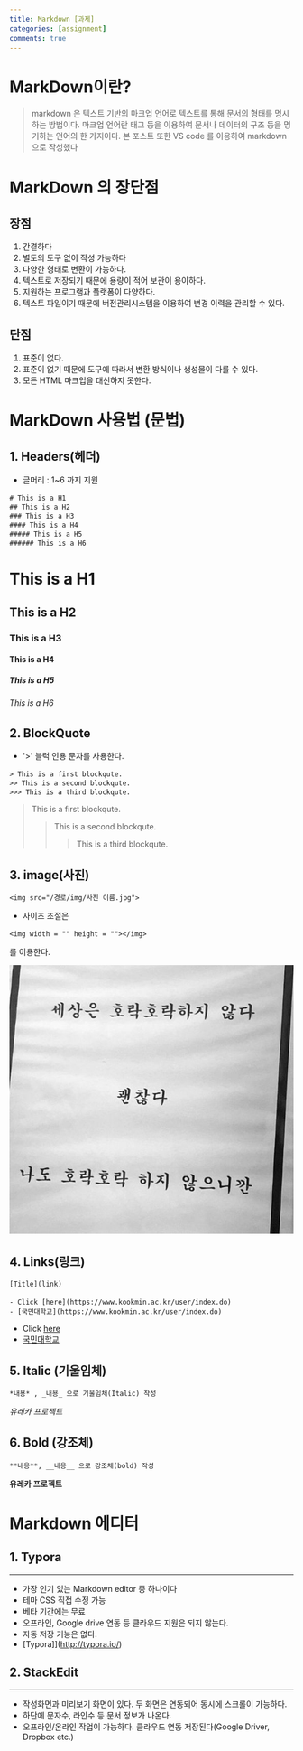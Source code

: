 ```yaml
---
title: Markdown [과제]
categories: [assignment]
comments: true
---
```


# MarkDown이란?
> markdown 은 텍스트 기반의 마크업 언어로 텍스트를 통해 문서의 형태를 명시하는 방법이다. 마크업 언어란 태그 등을 이용하여 문서나 데이터의 구조 등을 명기하는 언어의 한 가지이다.
> 본 포스트 또한 VS code 를 이용하여 markdown 으로 작성했다


# MarkDown 의 장단점

## 장점
1. 간결하다
2. 별도의 도구 없이 작성 가능하다
3. 다양한 형태로 변환이 가능하다.
4. 텍스트로 저장되기 때문에 용량이 적어 보관이 용이하다.
5. 지원하는 프로그램과 플랫폼이 다양하다.
6. 텍스트 파일이기 때문에 버전관리시스템을 이용하여 변경 이력을 관리할 수 있다. 

## 단점
1. 표준이 없다.
2. 표준이 없기 때문에 도구에 따라서 변환 방식이나 생성물이 다를 수 있다.
3. 모든 HTML 마크업을 대신하지 못한다.

# MarkDown 사용법 (문법)
## 1. Headers(헤더)
- 글머리 : 1~6 까지 지원
``` 
# This is a H1
## This is a H2
### This is a H3
#### This is a H4
##### This is a H5
###### This is a H6
```
# This is a H1
## This is a H2
### This is a H3
#### This is a H4
##### This is a H5
###### This is a H6

## 2. BlockQuote
- '>' 블럭 인용 문자를 사용한다.
```
> This is a first blockqute.
>> This is a second blockqute.
>>> This is a third blockqute.
```
> This is a first blockqute.
>> This is a second blockqute.
>>> This is a third blockqute.

## 3. image(사진)
```
<img src="/경로/img/사진 이름.jpg">
```
- 사이즈 조절은 
```
<img width = "" height = ""></img> 
```
를 이용한다.


<img src="/assets/img/example.jpg">

## 4. Links(링크)

```
[Title](link)

- Click [here](https://www.kookmin.ac.kr/user/index.do)  
- [국민대학교](https://www.kookmin.ac.kr/user/index.do)
```
- Click [here](https://www.kookmin.ac.kr/user/index.do)  
- [국민대학교](https://www.kookmin.ac.kr/user/index.do)

## 5. Italic (기울임체)
```
*내용* , _내용_ 으로 기울임체(Italic) 작성
```
*유레카 프로젝트*

## 6. Bold (강조체)
```
**내용**, __내용__ 으로 강조체(bold) 작성
```
**유레카 프로젝트**

# Markdown 에디터
## 1. Typora
---
- 가장 인기 있는 Markdown editor 중 하나이다
- 테마 CSS 직접 수정 가능
- 베타 기간에는 무료
- 오프라인,  Google drive 연동 등 클라우드 지원은 되지 않는다.
- 자동 저장 기능은 없다.
- [Typora]](http://typora.io/)

## 2. StackEdit
---
- 작성화면과 미리보기 화면이 있다. 두 화면은 연동되어 동시에 스크롤이 가능하다. 
- 하단에 문자수, 라인수 등 문서 정보가 나온다.
- 오프라인/온라인 작업이 가능하다. 클라우드 연동 저장된다(Google Driver, Dropbox etc.)


